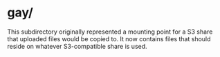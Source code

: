# gay/
This subdirectory originally represented a mounting point for a S3 share that uploaded files would be copied to.  It now contains files that should reside on whatever S3-compatible share is used.